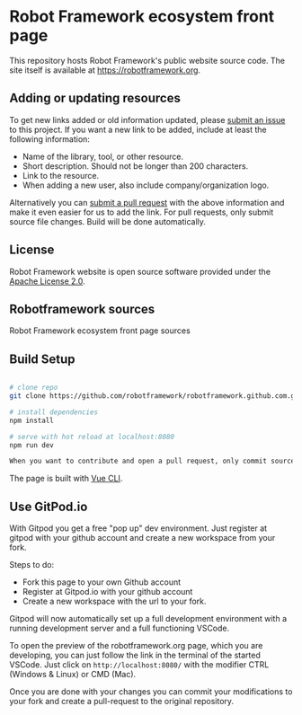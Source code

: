 # Robot Framework ecosystem front page

This repository hosts Robot Framework's public website source code. The site
itself is available at https://robotframework.org.

## Adding or updating resources

To get new links added or old information updated, please [submit an issue](https://github.com/robotframework/robotframework.github.com/issues)
to this project. If you want a new link to be added, include at least the
following information:

- Name of the library, tool, or other resource.
- Short description. Should not be longer than 200 characters.
- Link to the resource.
- When adding a new user, also include company/organization logo.

Alternatively you can [submit a pull request](https://github.com/robotframework/robotframework.github.com/pulls) with the above information and
make it even easier for us to add the link. For pull requests, only submit source file changes. Build will be done automatically.

## License

Robot Framework website is open source software provided under the [Apache License
2.0](https://apache.org/licenses/LICENSE-2.0).

## Robotframework sources

Robot Framework ecosystem front page sources

## Build Setup

``` bash

# clone repo
git clone https://github.com/robotframework/robotframework.github.com.git

# install dependencies
npm install

# serve with hot reload at localhost:8080
npm run dev

When you want to contribute and open a pull request, only commit source file changes. The build will be done by system.
```

The page is built with [Vue CLI](https://cli.vuejs.org/).

## Use GitPod.io

With Gitpod you get a free "pop up" dev environment.
Just register at gitpod with your github account and create a new workspace from your fork.

Steps to do:
- Fork this page to your own Github account
- Register at Gitpod.io with your github account
- Create a new workspace with the url to your fork.

Gitpod will now automatically set up a full development environment with a running development server
and a full functioning VSCode.

To open the preview of the robotframework.org page, which you are developing, you can just follow the link in the terminal
of the started VSCode.
Just click on `http://localhost:8080/` with the modifier CTRL (Windows & Linux) or CMD (Mac).

Once you are done with your changes you can commit your modifications to your fork and
create a pull-request to the original repository.

